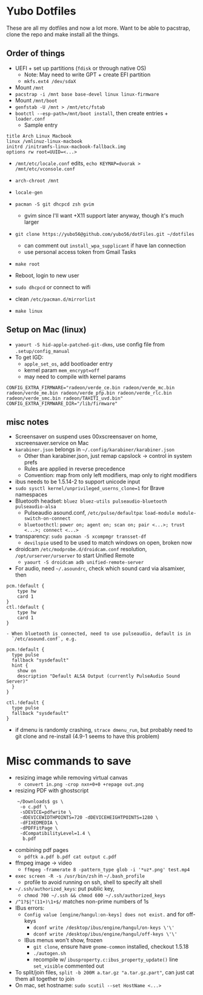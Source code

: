 # Yubo Dotfiles

These are all my dotfiles and now a lot more. Want to be able to pacstrap,
clone the repo and make install all the things.

## Order of things
- UEFI + set up partitions (`fdisk` or through native OS)
    - Note: May need to write GPT + create EFI partition
    - `mkfs.ext4 /dev/sdaX`
- Mount `/mnt`
- `pacstrap -i /mnt base base-devel linux linux-firmware`
- Mount `/mnt/boot`
- `genfstab -U /mnt > /mnt/etc/fstab`
- `bootctl --esp-path=/mnt/boot install`, then create entries + `loader.conf`
    - Sample entry
```
title Arch Linux Macbook
linux /vmlinuz-linux-macbook
initrd /initramfs-linux-macbook-fallback.img
options rw root=UUID=<...>
```
- `/mnt/etc/locale.conf` edits, `echo KEYMAP=dvorak > /mnt/etc/vconsole.conf`
- `arch-chroot /mnt`
- `locale-gen`
- `pacman -S git dhcpcd zsh gvim`
    - gvim since I'll want +X11 support later anyway, though it's much larger
- `git clone https://yubo56@github.com/yubo56/dotFiles.git ~/dotfiles`
    - can comment out `install_wpa_supplicant` if have lan connection
    - use personal access token from Gmail Tasks
- `make root`

- Reboot, login to new user
- `sudo dhcpcd` or connect to wifi
- clean `/etc/pacman.d/mirrorlist`
- `make linux`

## Setup on Mac (linux)
- `yaourt -S hid-apple-patched-git-dkms`, use config file from `.setup/config_manual`
- To get IGD:
    - `apple_set_os`, add bootloader entry
    - kernel param `mem_encrypt=off`
    - may need to compile with kernel params
```
CONFIG_EXTRA_FIRMWARE="radeon/verde_ce.bin radeon/verde_mc.bin radeon/verde_me.bin radeon/verde_pfp.bin radeon/verde_rlc.bin radeon/verde_smc.bin radeon/TAHITI_uvd.bin"
CONFIG_EXTRA_FIRMWARE_DIR="/lib/firmware"
```

## misc notes
- Screensaver on suspend uses 00xscreensaver on home, xscreensaver.service on Mac
- `karabiner.json` belongs in `~/.config/karabiner/karabiner.json`
    - Other than karabiner.json, just remap capslock -> control in system prefs
    - Rules are applied in reverse precedence
    - Convention: map from only left modifiers, map only to right modifiers
- ibus needs to be 1.5.14-2 to support unicode input
- `sudo sysctl kernel/unprivileged_userns_clone=1` for Brave namespaces
- Bluetooth headset: `bluez bluez-utils pulseaudio-bluetooth pulseaudio-alsa`
    - Pulseaudio asound.conf, `/etc/pulse/defaultpa`:
        `load-module module-switch-on-connect`
    - `bluetoothctl`:
        `power on; agent on; scan on; pair <...>; trust <...>; connect <...>`
- transparency: `sudo pacman -S xcompmgr transset-df`
    - `devilspie` used to be used to match windows on open, broken now
- droidcam `/etc/modprobe.d/droidcam.conf` resolution, `/opt/urserver/urserver`
  to start Unified Remote
    - `yaourt -S droidcam adb unified-remote-server`
- For audio, need `~/.asoundrc`, check which sound card via alsamixer, then
```
pcm.!default {
    type hw
    card 1
}
ctl.!default {
    type hw
    card 1
}
```
    - When bluetooth is connected, need to use pulseaudio, default is in
      `/etc/asound.conf`, e.g.
```
pcm.!default {
  type pulse
  fallback "sysdefault"
  hint {
    show on
    description "Default ALSA Output (currently PulseAudio Sound Server)"
  }
}

ctl.!default {
  type pulse
  fallback "sysdefault"
}
```
- if dmenu is randomly crashing, `strace dmenu_run`, but probably need to git
  clone and re-install (4.9-1 seems to have this problem)

# Misc commands to save
- resizing image while removing virtual canvas
    - `convert in.png -crop nxn+0+0 +repage out.png`
- resizing PDF with ghostscript
```
    ~/Downloads$ gs \
     -o c.pdf \
     -sDEVICE=pdfwrite \
     -dDEVICEWIDTHPOINTS=720 -dDEVICEHEIGHTPOINTS=1280 \
     -dFIXEDMEDIA \
     -dPDFFitPage \
     -dCompatibilityLevel=1.4 \
      b.pdf
```
- combining pdf pages
    - `pdftk a.pdf b.pdf cat output c.pdf`
- ffmpeg image -> video
    - `ffmpeg -framerate 8 -pattern_type glob -i '*uz*.png' test.mp4`
- `exec screen -R -s /usr/bin/zsh` in `~/.bash_profile`
    - profile to avoid running on ssh, shell to specify alt shell
- `~/.ssh/authorized_keys`: put public key,
    - `chmod 700 ~/.ssh && chmod 600 ~/.ssh/authorized_keys`
- `/^1?$|^(11+)\1+$/` matches non-prime numbers of 1s
- IBus errors:
    - `Config value [engine/hangul:on-keys] does not exist.` and for off-keys
        - `dconf write /desktop/ibus/engine/hangul/on-keys \'\'`
        - `dconf write /desktop/ibus/engine/hangul/off-keys \'\'`
    - IBus menus won't show, frozen
        - `git clone`, ensure have `gnome-common` installed, checkout 1.5.18
        - `./autogen.sh`
        - recompile w/ `ibusproperty.c:ibus_property_update()` line
          `set_visible` commented out
- To split/join files, `split -b 200M a.tar.gz "a.tar.gz.part"`, can just cat
  them all together to join
- On mac, set hostname: `sudo scutil --set HostName <...>`
